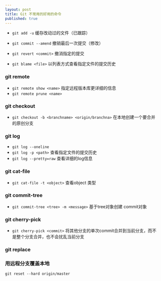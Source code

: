 ```yaml
---
layout: post
title: Git 不常用的好用的命令
published: true
---
```



- `git add -u` 缓存改动过的文件（已跟踪）

-  `git commit --amend` 撤销最后一次提交（修改）

-  `git revert <commit>` 撤消指定的提交
-   `git blame <file>` 以列表方式查看指定文件的提交历史

### git remote
- `git remote show <name>` 指定远程版本库更详细的信息
- `git remote prune <name>`

### git checkout
- `git checkout -b <branchname> <origin/branchna>` 在本地创建一个要合并的原创分支

### git log
- `git log --oneline`
- `git log -p <path>` 查看指定文件的提交历史
- `git log --pretty=raw`  查看详细的log信息

### git cat-file
- `git cat-file -t <object>`  查看object 类型

### git commit-tree
- `git commit-tree <tree> -m <message>`  基于tree对象创建 commit对象

### git cherry-pick
- `git cherry-pick <commit>` 将其他分支的单次commit合并到当前分支，而不是整个分支合并，也不会扰乱当前分支

### git replace

### 用远程分支覆盖本地

`git reset --hard origin/master`
